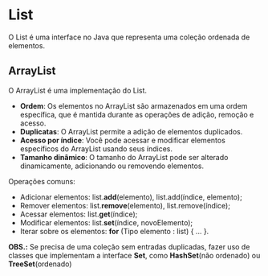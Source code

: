 # List

O List é uma interface no Java que representa uma coleção ordenada de elementos.

## ArrayList 

O ArrayList é uma implementação do List.

- **Ordem**: Os elementos no ArrayList são armazenados em uma ordem específica, que é mantida durante as operações de adição, remoção e acesso.
- **Duplicatas**: O ArrayList permite a adição de elementos duplicados.
- **Acesso por índice**: Você pode acessar e modificar elementos específicos do ArrayList usando seus índices.
- **Tamanho dinâmico**: O tamanho do ArrayList pode ser alterado dinamicamente, adicionando ou removendo elementos.

Operações comuns:

- Adicionar elementos: list.**add**(elemento), list.add(índice, elemento);
- Remover elementos: list.**remove**(elemento), list.remove(índice);
- Acessar elementos: list.**get**(índice);
- Modificar elementos: list.**set**(índice, novoElemento);
- Iterar sobre os elementos: **for** (Tipo elemento : list) { ... }.

**OBS.:** Se precisa de uma coleção sem entradas duplicadas, fazer uso de classes que implementam a interface **Set**, como **HashSet**(não ordenado) ou **TreeSet**(ordenado)

